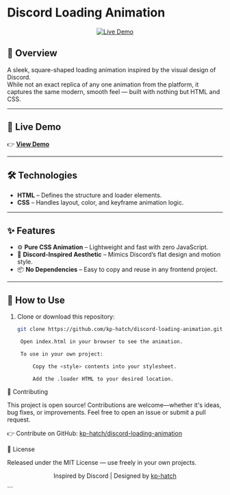 # Discord Loading Animation

<p align="center">
  <a href="https://kp-hatch.github.io/discord-loading-animation/" target="_blank">
    <img src="https://img.shields.io/badge/Demo-Live-brightgreen?style=for-the-badge&logo=github" alt="Live Demo">
  </a>
</p>

## 📖 Overview

A sleek, square-shaped loading animation inspired by the visual design of Discord.  
While not an exact replica of any one animation from the platform, it captures the same modern, smooth feel — built with nothing but HTML and CSS.

---

## 🔗 Live Demo

👉 [**View Demo**](https://kp-hatch.github.io/discord-loading-animation/)

---

## 🛠 Technologies

- **HTML** – Defines the structure and loader elements.
- **CSS** – Handles layout, color, and keyframe animation logic.

---

## ✨ Features

- ⚙️ **Pure CSS Animation** – Lightweight and fast with zero JavaScript.
- 🎨 **Discord-Inspired Aesthetic** – Mimics Discord’s flat design and motion style.
- 📦 **No Dependencies** – Easy to copy and reuse in any frontend project.

---

## 🚀 How to Use

1. Clone or download this repository:
   ```bash
   git clone https://github.com/kp-hatch/discord-loading-animation.git

    Open index.html in your browser to see the animation.

    To use in your own project:

        Copy the <style> contents into your stylesheet.

        Add the .loader HTML to your desired location.

🤝 Contributing

This project is open source! Contributions are welcome—whether it's ideas, bug fixes, or improvements. Feel free to open an issue or submit a pull request.

👉 Contribute on GitHub: [kp-hatch/discord-loading-animation](https://github.com/kp-hatch/discord-loading-animation)

📄 License

Released under the MIT License — use freely in your own projects.
<p align="center"> Inspired by Discord | Designed by <a href="https://github.com/kp-hatch" target="_blank">kp-hatch</a> </p> ```
